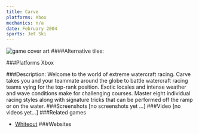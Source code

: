 ```yaml
---
title: Carve
platforms: Xbox
mechanics: n/a
date: February 2004
sports: Jet Ski
---
```

![game cover art](//images.igdb.com/igdb/image/upload/t_cover_big/le3e6dq2jsctvh9twf4c.jpg "Logo Title Text 1")
####Alternative tiles:

###Platforms
Xbox

###Description:
Welcome to the world of extreme watercraft racing. Carve takes you and your teammate around the globe to battle watercraft racing teams vying for the top-rank position. Exotic locales and intense weather and wave conditions make for challenging courses. Master eight individual racing styles along with signature tricks that can be performed off the ramp or on the water.
###Screenshots
[no screenshots yet ...]
###Video
[no videos yet...]
###Related games
* [Whiteout](/games/whiteout-47374/)
###Websites

